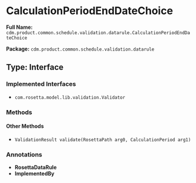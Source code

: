 # CalculationPeriodEndDateChoice

**Full Name:** `cdm.product.common.schedule.validation.datarule.CalculationPeriodEndDateChoice`

**Package:** `cdm.product.common.schedule.validation.datarule`

## Type: Interface

### Implemented Interfaces

- `com.rosetta.model.lib.validation.Validator`

### Methods

#### Other Methods

- `ValidationResult validate(RosettaPath arg0, CalculationPeriod arg1)`

### Annotations

- **RosettaDataRule**
- **ImplementedBy**

